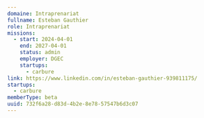 ```yaml
---
domaine: Intraprenariat
fullname: Esteban Gauthier
role: Intraprenariat
missions:
  - start: 2024-04-01
    end: 2027-04-01
    status: admin
    employer: DGEC
    startups:
      - carbure
link: https://www.linkedin.com/in/esteban-gauthier-939811175/
startups:
  - carbure
memberType: beta
uuid: 732f6a28-d83d-4b2e-8e78-57547b6d3c07
---
```


